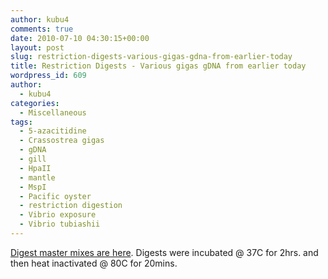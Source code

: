 ```yaml
---
author: kubu4
comments: true
date: 2010-07-10 04:30:15+00:00
layout: post
slug: restriction-digests-various-gigas-gdna-from-earlier-today
title: Restriction Digests - Various gigas gDNA from earlier today
wordpress_id: 609
author:
  - kubu4
categories:
  - Miscellaneous
tags:
  - 5-azacitidine
  - Crassostrea gigas
  - gDNA
  - gill
  - HpaII
  - mantle
  - MspI
  - Pacific oyster
  - restriction digestion
  - Vibrio exposure
  - Vibrio tubiashii
---
```


[Digest master mixes are here](httpss://spreadsheets.google.com/ccc?key=0AmS_90rPaQMzdHR6WS1CaDh4OGQ4Z2NaNUxOLTMyNFE&hl=en#gid=0). Digests were incubated @ 37C for 2hrs. and then heat inactivated @ 80C for 20mins.
